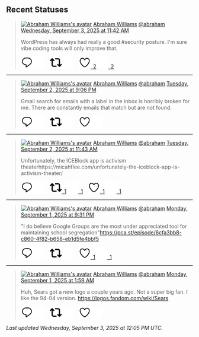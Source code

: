 ## Recent Statuses

> <a href="https://indieweb.social/@abraham"><img alt="Abraham Williams's avatar" src="https://cdn.masto.host/indiewebsocial/accounts/avatars/109/292/540/382/343/163/original/d00f2e03ce9c85b1.jpg" height="24" width="24" ></a> [Abraham Williams](https://indieweb.social/@abraham) [@abraham](https://indieweb.social/@abraham) [Wednesday, September 3, 2025 at 11:42 AM](https://indieweb.social/@abraham/115140182889931676)
>
> WordPress has always had really a good #security posture. I&#39;m sure vibe coding tools will only improve that.
>
> [![Reply](./images/reply_light.svg#gh-light-mode-only "Reply")](https://indieweb.social/@abraham/115140182889931676#gh-light-mode-only)[![Reply](./images/reply.svg#gh-dark-mode-only "Reply")](https://indieweb.social/@abraham/115140182889931676#gh-dark-mode-only)&emsp;[![Boost](./images/retweet_light.svg#gh-light-mode-only "Boost")](https://indieweb.social/@abraham/115140182889931676#gh-light-mode-only)[![Boost](./images/retweet.svg#gh-dark-mode-only "Boost")](https://indieweb.social/@abraham/115140182889931676#gh-dark-mode-only)&emsp;[![Favorite](./images/like_light.svg#gh-light-mode-only "Favorite")&ensp;2](https://indieweb.social/@abraham/115140182889931676#gh-light-mode-only)[![Favorite](./images/like.svg#gh-dark-mode-only "Favorite")&ensp;2](https://indieweb.social/@abraham/115140182889931676#gh-dark-mode-only)


---

> <a href="https://indieweb.social/@abraham"><img alt="Abraham Williams's avatar" src="https://cdn.masto.host/indiewebsocial/accounts/avatars/109/292/540/382/343/163/original/d00f2e03ce9c85b1.jpg" height="24" width="24" ></a> [Abraham Williams](https://indieweb.social/@abraham) [@abraham](https://indieweb.social/@abraham) [Tuesday, September 2, 2025 at 9:06 PM](https://indieweb.social/@abraham/115136736361867826)
>
> Gmail search for emails with a label in the inbox is horribly broken for me. There are constantly emails that match but are not found.
>
> [![Reply](./images/reply_light.svg#gh-light-mode-only "Reply")](https://indieweb.social/@abraham/115136736361867826#gh-light-mode-only)[![Reply](./images/reply.svg#gh-dark-mode-only "Reply")](https://indieweb.social/@abraham/115136736361867826#gh-dark-mode-only)&emsp;[![Boost](./images/retweet_light.svg#gh-light-mode-only "Boost")](https://indieweb.social/@abraham/115136736361867826#gh-light-mode-only)[![Boost](./images/retweet.svg#gh-dark-mode-only "Boost")](https://indieweb.social/@abraham/115136736361867826#gh-dark-mode-only)&emsp;[![Favorite](./images/like_light.svg#gh-light-mode-only "Favorite")](https://indieweb.social/@abraham/115136736361867826#gh-light-mode-only)[![Favorite](./images/like.svg#gh-dark-mode-only "Favorite")](https://indieweb.social/@abraham/115136736361867826#gh-dark-mode-only)


---

> <a href="https://indieweb.social/@abraham"><img alt="Abraham Williams's avatar" src="https://cdn.masto.host/indiewebsocial/accounts/avatars/109/292/540/382/343/163/original/d00f2e03ce9c85b1.jpg" height="24" width="24" ></a> [Abraham Williams](https://indieweb.social/@abraham) [@abraham](https://indieweb.social/@abraham) [Tuesday, September 2, 2025 at 11:43 AM](https://indieweb.social/@abraham/115134525227767868)
>
> Unfortunately, the ICEBlock app is activism theaterhttps://micahflee.com/unfortunately-the-iceblock-app-is-activism-theater/
>
> [![Reply](./images/reply_light.svg#gh-light-mode-only "Reply")](https://indieweb.social/@abraham/115134525227767868#gh-light-mode-only)[![Reply](./images/reply.svg#gh-dark-mode-only "Reply")](https://indieweb.social/@abraham/115134525227767868#gh-dark-mode-only)&emsp;[![Boost](./images/retweet_light.svg#gh-light-mode-only "Boost")&ensp;1](https://indieweb.social/@abraham/115134525227767868#gh-light-mode-only)[![Boost](./images/retweet.svg#gh-dark-mode-only "Boost")&ensp;1](https://indieweb.social/@abraham/115134525227767868#gh-dark-mode-only)&emsp;[![Favorite](./images/like_light.svg#gh-light-mode-only "Favorite")&ensp;1](https://indieweb.social/@abraham/115134525227767868#gh-light-mode-only)[![Favorite](./images/like.svg#gh-dark-mode-only "Favorite")&ensp;1](https://indieweb.social/@abraham/115134525227767868#gh-dark-mode-only)


---

> <a href="https://indieweb.social/@abraham"><img alt="Abraham Williams's avatar" src="https://cdn.masto.host/indiewebsocial/accounts/avatars/109/292/540/382/343/163/original/d00f2e03ce9c85b1.jpg" height="24" width="24" ></a> [Abraham Williams](https://indieweb.social/@abraham) [@abraham](https://indieweb.social/@abraham) [Monday, September 1, 2025 at 9:31 PM](https://indieweb.social/@abraham/115131172572823084)
>
> &quot;I do believe Google Groups are the most under appreciated tool for maintaining school segregation&quot;https://pca.st/episode/6cfa3bb8-c860-4f82-b658-eb1d5fe4bbf5
>
> [![Reply](./images/reply_light.svg#gh-light-mode-only "Reply")](https://indieweb.social/@abraham/115131172572823084#gh-light-mode-only)[![Reply](./images/reply.svg#gh-dark-mode-only "Reply")](https://indieweb.social/@abraham/115131172572823084#gh-dark-mode-only)&emsp;[![Boost](./images/retweet_light.svg#gh-light-mode-only "Boost")](https://indieweb.social/@abraham/115131172572823084#gh-light-mode-only)[![Boost](./images/retweet.svg#gh-dark-mode-only "Boost")](https://indieweb.social/@abraham/115131172572823084#gh-dark-mode-only)&emsp;[![Favorite](./images/like_light.svg#gh-light-mode-only "Favorite")&ensp;1](https://indieweb.social/@abraham/115131172572823084#gh-light-mode-only)[![Favorite](./images/like.svg#gh-dark-mode-only "Favorite")&ensp;1](https://indieweb.social/@abraham/115131172572823084#gh-dark-mode-only)


---

> <a href="https://indieweb.social/@abraham"><img alt="Abraham Williams's avatar" src="https://cdn.masto.host/indiewebsocial/accounts/avatars/109/292/540/382/343/163/original/d00f2e03ce9c85b1.jpg" height="24" width="24" ></a> [Abraham Williams](https://indieweb.social/@abraham) [@abraham](https://indieweb.social/@abraham) [Monday, September 1, 2025 at 1:59 AM](https://indieweb.social/@abraham/115126566267552171)
>
> Huh, Sears got a new logo a couple years ago. Not a super big fan. I like the 94-04 version. https://logos.fandom.com/wiki/Sears
>
> [![Reply](./images/reply_light.svg#gh-light-mode-only "Reply")](https://indieweb.social/@abraham/115126566267552171#gh-light-mode-only)[![Reply](./images/reply.svg#gh-dark-mode-only "Reply")](https://indieweb.social/@abraham/115126566267552171#gh-dark-mode-only)&emsp;[![Boost](./images/retweet_light.svg#gh-light-mode-only "Boost")](https://indieweb.social/@abraham/115126566267552171#gh-light-mode-only)[![Boost](./images/retweet.svg#gh-dark-mode-only "Boost")](https://indieweb.social/@abraham/115126566267552171#gh-dark-mode-only)&emsp;[![Favorite](./images/like_light.svg#gh-light-mode-only "Favorite")](https://indieweb.social/@abraham/115126566267552171#gh-light-mode-only)[![Favorite](./images/like.svg#gh-dark-mode-only "Favorite")](https://indieweb.social/@abraham/115126566267552171#gh-dark-mode-only)


_Last updated Wednesday, September 3, 2025 at 12:05 PM UTC._
